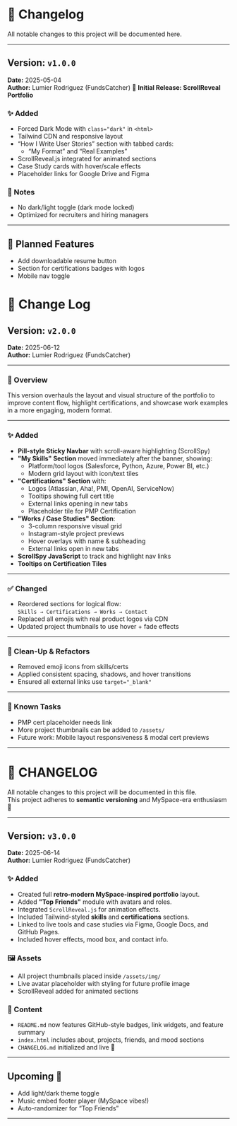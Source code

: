 # 📝 Changelog

All notable changes to this project will be documented here.

---
## Version: `v1.0.0`  
**Date:** 2025-05-04  
**Author:** Lumier Rodriguez (FundsCatcher) 
🔹 **Initial Release: ScrollReveal Portfolio**

### ✨ Added
- Forced Dark Mode with `class="dark"` in `<html>`
- Tailwind CDN and responsive layout
- “How I Write User Stories” section with tabbed cards:
  - “My Format” and “Real Examples”
- ScrollReveal.js integrated for animated sections
- Case Study cards with hover/scale effects
- Placeholder links for Google Drive and Figma

### 📌 Notes
- No dark/light toggle (dark mode locked)
- Optimized for recruiters and hiring managers

---

## 📍 Planned Features
- Add downloadable resume button
- Section for certifications badges with logos
- Mobile nav toggle

# 📝 Change Log

## Version: `v2.0.0`  
**Date:** 2025-06-12  
**Author:** Lumier Rodriguez (FundsCatcher)

---

### 🎯 Overview

This version overhauls the layout and visual structure of the portfolio to improve content flow, highlight certifications, and showcase work examples in a more engaging, modern format.

---

### ✨ Added

- **Pill-style Sticky Navbar** with scroll-aware highlighting (ScrollSpy)
- **"My Skills" Section** moved immediately after the banner, showing:
  - Platform/tool logos (Salesforce, Python, Azure, Power BI, etc.)
  - Modern grid layout with icon/text tiles
- **"Certifications" Section** with:
  - Logos (Atlassian, Aha!, PMI, OpenAI, ServiceNow)
  - Tooltips showing full cert title
  - External links opening in new tabs
  - Placeholder tile for PMP Certification
- **"Works / Case Studies" Section**:
  - 3-column responsive visual grid
  - Instagram-style project previews
  - Hover overlays with name & subheading
  - External links open in new tabs
- **ScrollSpy JavaScript** to track and highlight nav links
- **Tooltips on Certification Tiles**

---

### ✅ Changed

- Reordered sections for logical flow:  
  `Skills → Certifications → Works → Contact`
- Replaced all emojis with real product logos via CDN
- Updated project thumbnails to use hover + fade effects

---

### 🧼 Clean-Up & Refactors

- Removed emoji icons from skills/certs
- Applied consistent spacing, shadows, and hover transitions
- Ensured all external links use `target="_blank"`

---

### 📌 Known Tasks

- PMP cert placeholder needs link
- More project thumbnails can be added to `/assets/`
- Future work: Mobile layout responsiveness & modal cert previews

---
# 📝 CHANGELOG

All notable changes to this project will be documented in this file.  
This project adheres to **semantic versioning** and MySpace-era enthusiasm 🤘

---

## Version: `v3.0.0`
**Date:** 2025-06-14  
**Author:** Lumier Rodriguez (FundsCatcher)

### ✨ Added
- Created full **retro-modern MySpace-inspired portfolio** layout.
- Added **"Top Friends"** module with avatars and roles.
- Integrated `ScrollReveal.js` for animation effects.
- Included Tailwind-styled **skills** and **certifications** sections.
- Linked to live tools and case studies via Figma, Google Docs, and GitHub Pages.
- Included hover effects, mood box, and contact info.

### 🖼 Assets
- All project thumbnails placed inside `/assets/img/`
- Live avatar placeholder with styling for future profile image
- ScrollReveal added for animated sections

### 📄 Content
- `README.md` now features GitHub-style badges, link widgets, and feature summary
- `index.html` includes about, projects, friends, and mood sections
- `CHANGELOG.md` initialized and live 🎉

---

## Upcoming 🚧

- Add light/dark theme toggle
- Music embed footer player (MySpace vibes!)
- Auto-randomizer for “Top Friends”

---

